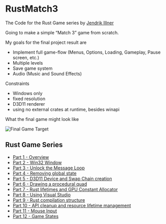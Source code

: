 # RustMatch3
The Code for the Rust Game series by [Jendrik Illner](https://www.jendrikillner.com)

Going to make a simple “Match 3” game from scratch.

My goals for the final project result are

- Implement full game-flow (Menus, Options, Loading, Gameplay, Pause screen, etc.)
- Multiple levels
- Save game system
- Audio (Music and Sound Effects)

Constraints
- Windows only
- fixed resolution
- D3D11 renderer
- using no external crates at runtime, besides winapi

What the final game might look like

![Final Game Target](https://www.jendrikillner.com/img/posts/rust-game-series-match3/game_design.png "Final Game Target")

 ## Rust Game Series
- [Part 1 - Overview](https://www.jendrikillner.com/post/rust-game-part-1/)
- [Part 2 - Win32 Window](https://www.jendrikillner.com/post/rust-game-part-2/)
- [Part 3 - Unlock the Message Loop](https://www.jendrikillner.com/post/rust-game-part-3/)
- [Part 4 - Removing global state](https://www.jendrikillner.com/post/rust-game-part-4/)
- [Part 5 - D3D11 Device and Swap Chain creation](https://www.jendrikillner.com/post/rust-game-part-5/)
- [Part 6 - Drawing a procedural quad](https://www.jendrikillner.com/post/rust-game-part-6/)
- [Part 7 - Rust lifetimes and GPU Constant Allocator](https://www.jendrikillner.com/post/rust-game-part-7/)
- [Part 8 - Using Visual Studio](https://www.jendrikillner.com/post/rust-game-part-8/)
- [Part 9 - Rust compilation structure](https://www.jendrikillner.com/post/rust-game-part-9/)
- [Part 10 - API cleanup and resource lifetime management](https://www.jendrikillner.com/post/rust-game-part-10/)
- [Part 11 - Mouse Input](https://www.jendrikillner.com/post/rust-game-part-11/)
- [Part 12 - Game States](https://www.jendrikillner.com/post/rust-game-part-12/)
